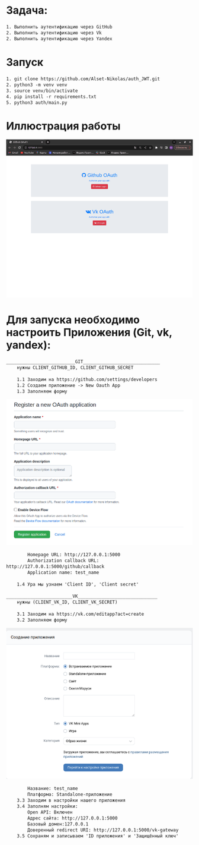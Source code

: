 # Задача:
    1. Выполнить аутентификацию через GitHub
    2. Выполнить аутентификацию через Vk
    2. Выполнить аутентификацию через Yandex

# Запуск
    1. git clone https://github.com/Alset-Nikolas/auth_JWT.git
    2. python3 -m venv venv
    3. source venv/bin/activate
    4. pip install -r requirements.txt
    5. python3 auth/main.py

# Иллюстрация работы 
![image](illustration/auth.gif)



# Для запуска необходимо настроить Приложения (Git, vk, yandex):
    __________________________GIT_____________________________
        нужны CLIENT_GITHUB_ID, CLIENT_GITHUB_SECRET

        1.1 Заходим на https://github.com/settings/developers
        1.2 Создаем приложение -> New Oauth App
        1.3 Заполняем форму
![Alt text](illustration/reg_application.png)
        
            Homepage URL: http://127.0.0.1:5000
            Authorization callback URL: http://127.0.0.1:5000/github/callback
            Application name: test_name

        1.4 Ура мы узнаем 'Client ID', 'Client secret'

    _________________________VK______________________________
        нужны (CLIENT_VK_ID, CLIENT_VK_SECRET)

        3.1 Заходим на https://vk.com/editapp?act=create
        3.2 Заполняем форму
![Alt text](illustration/vk_reg.png)
            
            Название: test_name
            Платформа: Standalone-приложение
        3.3 Заходим в настройки нашего приложения
        3.4 Заполням настройки:
            Open API: Включен
            Адрес сайта: http://127.0.0.1:5000	
            Базовый домен:127.0.0.1
            Доверенный redirect URI: http://127.0.0.1:5000/vk-gateway
        3.5 Сохраням и записываем 'ID приложения' и 'Защищённый ключ'

